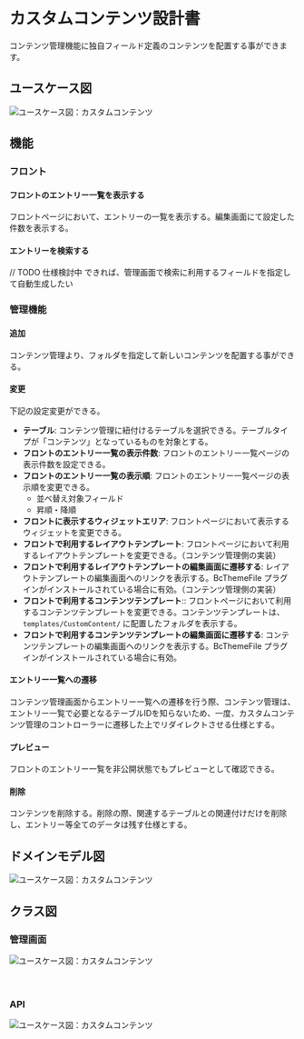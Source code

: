 # カスタムコンテンツ設計書

コンテンツ管理機能に独自フィールド定義のコンテンツを配置する事ができます。

## ユースケース図

![ユースケース図：カスタムコンテンツ](../../../svg/use_case/bc-custom-content/custom_contents.svg)

 
## 機能
### フロント
#### フロントのエントリー一覧を表示する
フロントページにおいて、エントリーの一覧を表示する。編集画面にて設定した件数を表示する。

#### エントリーを検索する
// TODO 仕様検討中
できれば、管理画面で検索に利用するフィールドを指定して自動生成したい
　
### 管理機能
#### 追加
コンテンツ管理より、フォルダを指定して新しいコンテンツを配置する事ができる。


#### 変更
下記の設定変更ができる。

- **テーブル**: コンテンツ管理に紐付けるテーブルを選択できる。テーブルタイプが「コンテンツ」となっているものを対象とする。
- **フロントのエントリー一覧の表示件数**:  フロントのエントリー一覧ページの表示件数を設定できる。
- **フロントのエントリー一覧の表示順**:  フロントのエントリー一覧ページの表示順を変更できる。
  - 並べ替え対象フィールド 
  - 昇順・降順
- **フロントに表示するウィジェットエリア**: フロントページにおいて表示するウィジェットを変更できる。
- **フロントで利用するレイアウトテンプレート**: フロントページにおいて利用するレイアウトテンプレートを変更できる。（コンテンツ管理側の実装）
- **フロントで利用するレイアウトテンプレートの編集画面に遷移する**: レイアウトテンプレートの編集画面へのリンクを表示する。BcThemeFile プラグインがインストールされている場合に有効。（コンテンツ管理側の実装）
- **フロントで利用するコンテンツテンプレート**:: フロントページにおいて利用するコンテンツテンプレートを変更できる。コンテンツテンプレートは、`templates/CustomContent/` に配置したフォルダを表示する。  
- **フロントで利用するコンテンツテンプレートの編集画面に遷移する**: コンテンツテンプレートの編集画面へのリンクを表示する。BcThemeFile プラグインがインストールされている場合に有効。

#### エントリー一覧への遷移
コンテンツ管理画面からエントリー一覧への遷移を行う際、コンテンツ管理は、エントリー一覧で必要となるテーブルIDを知らないため、一度、カスタムコンテンツ管理のコントローラーに遷移した上でリダイレクトさせる仕様とする。

#### プレビュー
フロントのエントリー一覧を非公開状態でもプレビューとして確認できる。

#### 削除
コンテンツを削除する。削除の際、関連するテーブルとの関連付けだけを削除し、エントリー等全てのデータは残す仕様とする。

 
## ドメインモデル図
![ユースケース図：カスタムコンテンツ](../../../svg/domain_model/bc-custom-content/custom_contents.svg)

 
## クラス図
### 管理画面
![ユースケース図：カスタムコンテンツ](../../../svg/class/bc-custom-content/manage_custom_contents.svg)

　
### API
![ユースケース図：カスタムコンテンツ](../../../svg/class/bc-custom-content/api_custom_contents.svg)
